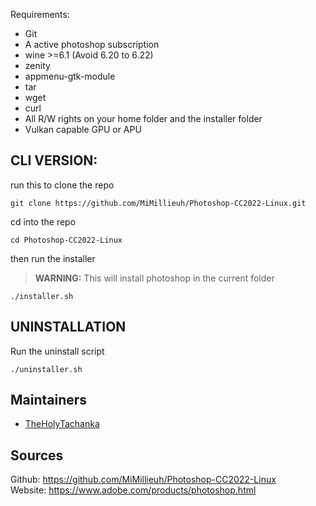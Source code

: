 Requirements:
- Git 
- A active photoshop subscription
- wine >=6.1 (Avoid 6.20 to 6.22)
- zenity
- appmenu-gtk-module
- tar
- wget
- curl
- All R/W rights on your home folder and the installer folder
- Vulkan capable GPU or APU

## CLI VERSION: 

run this to clone the repo
```
git clone https://github.com/MiMillieuh/Photoshop-CC2022-Linux.git
```
cd into the repo
```
cd Photoshop-CC2022-Linux
```
then run the installer 
> **WARNING:** This will install photoshop in the current folder
```
./installer.sh
```

## UNINSTALLATION
Run the uninstall script
```
./uninstaller.sh
```


## Maintainers
- [TheHolyTachanka](https://github.com/TheHolyTachanka)

## Sources
Github: https://github.com/MiMillieuh/Photoshop-CC2022-Linux \
Website: https://www.adobe.com/products/photoshop.html
